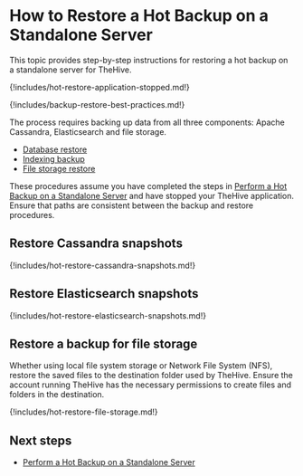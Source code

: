 # How to Restore a Hot Backup on a Standalone Server

This topic provides step-by-step instructions for restoring a hot backup on a standalone server for TheHive.

{!includes/hot-restore-application-stopped.md!}

{!includes/backup-restore-best-practices.md!}

The process requires backing up data from all three components: Apache Cassandra, Elasticsearch and file storage.

* [Database restore](#restore-cassandra-snapshots)
* [Indexing backup](#restore-elasticsearch-snapshots)
* [File storage restore](#restore-a-backup-for-file-storage)

These procedures assume you have completed the steps in [Perform a Hot Backup on a Standalone Server](../../backup/hot-backup/hot-backup-standalone-server.md) and have stopped your TheHive application. Ensure that paths are consistent between the backup and restore procedures.

## Restore Cassandra snapshots

{!includes/hot-restore-cassandra-snapshots.md!}

## Restore Elasticsearch snapshots

{!includes/hot-restore-elasticsearch-snapshots.md!}

## Restore a backup for file storage

Whether using local file system storage or Network File System (NFS), restore the saved files to the destination folder used by TheHive. Ensure the account running TheHive has the necessary permissions to create files and folders in the destination.

{!includes/hot-restore-file-storage.md!}

<h2>Next steps</h2>

* [Perform a Hot Backup on a Standalone Server](../../backup/hot-backup/hot-backup-standalone-server.md)
